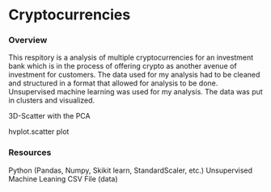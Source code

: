 # Cryptocurrencies
### Overview
This respitory is a analysis of multiple cryptocurrencies for an investment bank which is in the process of offering crypto as another avenue of investment for customers. The data used for my analysis had to be cleaned and structured in a format that allowed for analysis to be done. Unsupervised machine learning was used for my analysis. The data was put in clusters and visualized.

3D-Scatter with the PCA

hvplot.scatter plot

### Resources 
Python (Pandas, Numpy, Skikit learn, StandardScaler, etc.)
Unsupervised Machine Leaning
CSV File (data)
